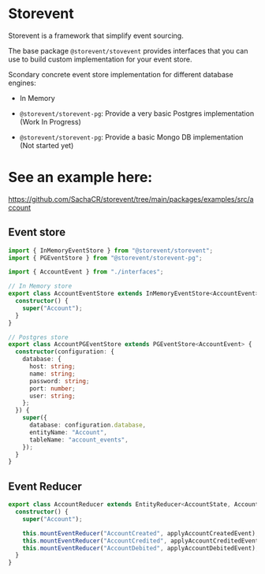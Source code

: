 # Storevent

Storevent is a framework that simplify event sourcing.

The base package `@storevent/stovevent` provides interfaces that you can use to build custom implementation for your event store.

Scondary concrete event store implementation for different database engines:

- In Memory

- `@storevent/storevent-pg`: Provide a very basic Postgres implementation (Work In Progress)

- `@storevent/storevent-pg`: Provide a basic Mongo DB implementation (Not started yet)

# See an example here:

https://github.com/SachaCR/storevent/tree/main/packages/examples/src/account

## Event store
```typescript
import { InMemoryEventStore } from "@storevent/storevent";
import { PGEventStore } from "@storevent/storevent-pg";

import { AccountEvent } from "./interfaces";

// In Memory store
export class AccountEventStore extends InMemoryEventStore<AccountEvent> {
  constructor() {
    super("Account");
  }
}

// Postgres store
export class AccountPGEventStore extends PGEventStore<AccountEvent> {
  constructor(configuration: {
    database: {
      host: string;
      name: string;
      password: string;
      port: number;
      user: string;
    };
  }) {
    super({
      database: configuration.database,
      entityName: "Account",
      tableName: "account_events",
    });
  }
}
```

## Event Reducer
```typescript
export class AccountReducer extends EntityReducer<AccountState, AccountEvent> {
  constructor() {
    super("Account");

    this.mountEventReducer("AccountCreated", applyAccountCreatedEvent);
    this.mountEventReducer("AccountCredited", applyAccountCreditedEvent);
    this.mountEventReducer("AccountDebited", applyAccountDebitedEvent);
  }
}
```
